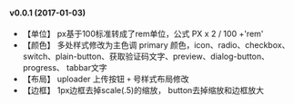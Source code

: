 #### v0.0.1 (2017-01-03)

- 【单位】 px基于100标准转成了rem单位，公式  PX x 2 / 100 +'rem'
- 【颜色】 多处样式修改为主色调 primary 颜色，icon、radio、checkbox、switch、plain-button、获取验证码文字、preview、dialog-button、progress、 tabbar文字
- 【布局】  uploader 上传按钮 `+` 号样式布局修改
- 【边框】 1px边框去掉scale(.5)的缩放， button去掉缩放和边框放大
